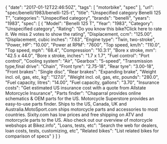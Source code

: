 {
    "date": "2017-01-12T22:46:50Z",
    "tags": [
        "motorbike",
        "spec"
    ],
    "url": "spec\/benelli\/1983\/benelli-125-t",
    "title": "Unspecified category Benelli 125 T",
    "categories": "Unspecified category",
    "brands": "benelli",
    "years": "1983",
    "spec": [
        {
            "Model": "Benelli 125 T",
            "Year": "1983",
            "Category": "Unspecified category",
            "Rating": "Do you know this bike?Click here to rate it. We miss 2 votes to show the rating",
            "Displacement, ccm": "125.00",
            "Displacement, cubic inches": "7.63",
            "Engine type": "Twin, two-stroke",
            "Power, HP": "10.00",
            "Power at RPM": "7600",
            "Top speed, km\/h": "110.0",
            "Top speed, mph": "68.4",
            "Compression": "10.3:1",
            "Bore x stroke, mm": "42.5 x 44.0",
            "Bore x stroke, inches": "1.7 x 1.7",
            "Fuel control": "Port control",
            "Cooling system": "Air",
            "Gearbox": "5-speed",
            "Transmission type,final drive": "Chain",
            "Front tyre": "2.75-18",
            "Rear tyre": "3.00-18",
            "Front brakes": "Single disc",
            "Rear brakes": "Expanding brake",
            "Weight incl. oil, gas, etc, kg": "127.0",
            "Weight incl. oil, gas, etc, pounds": "280.0",
            "Fuel capacity, litres": "14.00",
            "Fuel capacity, gallons": "3.70",
            "Insurance costs": "Get estimated US insurance cost with a quote from Allstate Motorcycle Insurance",
            "Parts finder": "Chaparral provides online schematics & OEM parts for the US.   Motorcycle Superstore provides an easy-to-use parts finder. Ships to the US, Canada, UK and Australia.MotoSport.com ships motorcycle parts and accessories to most countries.    Sixity.com has low prices and free shipping on ATV and motorcycle parts to the US. Also check out our overview of motorcycle webshops at Bikez.info",
            "Loans, tests, etc": "Search the web for dealers, loan costs, tests, customizing, etc",
            "Related bikes": "List related bikes for comparison of specs"
        }
    ]
}